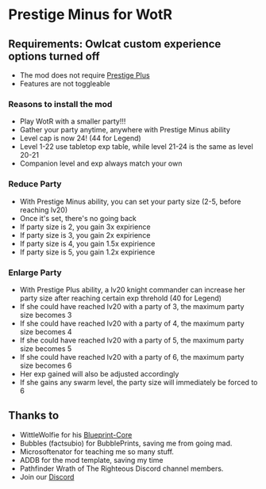 # Prestige Minus for WotR
## Requirements: Owlcat custom experience options turned off
- The mod does not require [Prestige Plus](https://github.com/YLMstring/Prestige-Plus)
- Features are not toggleable
### Reasons to install the mod
- Play WotR with a smaller party!!!
- Gather your party anytime, anywhere with Prestige Minus ability
- Level cap is now 24! (44 for Legend)
- Level 1-22 use tabletop exp table, while level 21-24 is the same as level 20-21
- Companion level and exp always match your own
### Reduce Party
- With Prestige Minus ability, you can set your party size (2-5, before reaching lv20)
- Once it's set, there's no going back
- If party size is 2, you gain 3x expirience
- If party size is 3, you gain 2x expirience
- If party size is 4, you gain 1.5x expirience
- If party size is 5, you gain 1.2x expirience
### Enlarge Party
- With Prestige Plus ability, a lv20 knight commander can increase her party size after reaching certain exp threhold (40 for Legend)
- If she could have reached lv20 with a party of 3, the maximum party size becomes 3
- If she could have reached lv20 with a party of 4, the maximum party size becomes 4
- If she could have reached lv20 with a party of 5, the maximum party size becomes 5
- If she could have reached lv20 with a party of 6, the maximum party size becomes 6
- Her exp gained will also be adjusted accordingly
- If she gains any swarm level, the party size will immediately be forced to 6

## Thanks to  
-   WittleWolfie for his [Blueprint-Core](https://wittlewolfie.github.io/WW-Blueprint-Core/index.html)
-   Bubbles (factsubio) for BubblePrints, saving me from going mad.
-   Microsoftenator for teaching me so many stuff.
-   ADDB for the mod template, saving my time   
-   Pathfinder Wrath of The Righteous Discord channel members.
-   Join our [Discord](https://discord.com/invite/wotr)
